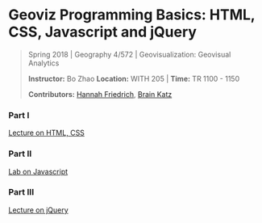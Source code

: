# Geoviz Programming Basics: HTML, CSS, Javascript and jQuery

> Spring 2018 | Geography 4/572 | Geovisualization: Geovisual Analytics
>
> **Instructor:** Bo Zhao  **Location:** WITH 205 | **Time:** TR 1100 - 1150
>
> **Contributors:** [Hannah Friedrich](https://github.com/hannahfriedrich), [Brain Katz](https://github.com/briangkatz)

### Part I

[Lecture on HTML, CSS](part01)

### Part II

[Lab on Javascript](../../labs/lab02/)

### Part III

[Lecture on jQuery](part02/)